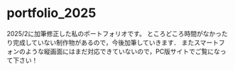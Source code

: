 # portfolio_2025
2025/2に加筆修正した私のポートフォリオです。
ところどころ時間がなかったり完成していない制作物があるので，今後加筆していきます．
またスマートフォンのような縦画面にはまだ対応できていないので，PC版サイトでご覧になって下さい！
